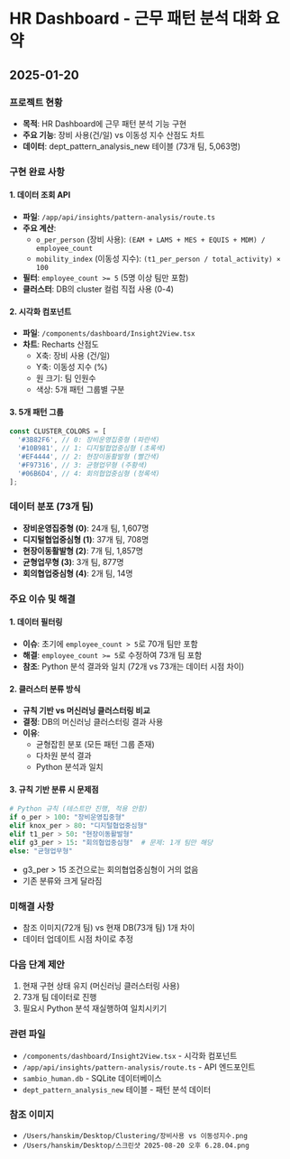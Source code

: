 # HR Dashboard - 근무 패턴 분석 대화 요약
## 2025-01-20

### 프로젝트 현황
- **목적**: HR Dashboard에 근무 패턴 분석 기능 구현
- **주요 기능**: 장비 사용(건/일) vs 이동성 지수 산점도 차트
- **데이터**: dept_pattern_analysis_new 테이블 (73개 팀, 5,063명)

### 구현 완료 사항

#### 1. 데이터 조회 API
- **파일**: `/app/api/insights/pattern-analysis/route.ts`
- **주요 계산**:
  - `o_per_person` (장비 사용): `(EAM + LAMS + MES + EQUIS + MDM) / employee_count`
  - `mobility_index` (이동성 지수): `(t1_per_person / total_activity) × 100`
- **필터**: `employee_count >= 5` (5명 이상 팀만 포함)
- **클러스터**: DB의 cluster 컬럼 직접 사용 (0-4)

#### 2. 시각화 컴포넌트
- **파일**: `/components/dashboard/Insight2View.tsx`
- **차트**: Recharts 산점도
  - X축: 장비 사용 (건/일)
  - Y축: 이동성 지수 (%)
  - 원 크기: 팀 인원수
  - 색상: 5개 패턴 그룹별 구분

#### 3. 5개 패턴 그룹
```typescript
const CLUSTER_COLORS = [
  '#3B82F6', // 0: 장비운영집중형 (파란색)
  '#10B981', // 1: 디지털협업중심형 (초록색)
  '#EF4444', // 2: 현장이동활발형 (빨간색)
  '#F97316', // 3: 균형업무형 (주황색)
  '#06B6D4', // 4: 회의협업중심형 (청록색)
];
```

### 데이터 분포 (73개 팀)
- **장비운영집중형 (0)**: 24개 팀, 1,607명
- **디지털협업중심형 (1)**: 37개 팀, 708명
- **현장이동활발형 (2)**: 7개 팀, 1,857명
- **균형업무형 (3)**: 3개 팀, 877명
- **회의협업중심형 (4)**: 2개 팀, 14명

### 주요 이슈 및 해결

#### 1. 데이터 필터링
- **이슈**: 초기에 `employee_count > 5`로 70개 팀만 포함
- **해결**: `employee_count >= 5`로 수정하여 73개 팀 포함
- **참조**: Python 분석 결과와 일치 (72개 vs 73개는 데이터 시점 차이)

#### 2. 클러스터 분류 방식
- **규칙 기반 vs 머신러닝 클러스터링 비교**
- **결정**: DB의 머신러닝 클러스터링 결과 사용
- **이유**: 
  - 균형잡힌 분포 (모든 패턴 그룹 존재)
  - 다차원 분석 결과
  - Python 분석과 일치

#### 3. 규칙 기반 분류 시 문제점
```python
# Python 규칙 (테스트만 진행, 적용 안함)
if o_per > 100: "장비운영집중형"
elif knox_per > 80: "디지털협업중심형"  
elif t1_per > 50: "현장이동활발형"
elif g3_per > 15: "회의협업중심형"  # 문제: 1개 팀만 해당
else: "균형업무형"
```
- g3_per > 15 조건으로는 회의협업중심형이 거의 없음
- 기존 분류와 크게 달라짐

### 미해결 사항
- 참조 이미지(72개 팀) vs 현재 DB(73개 팀) 1개 차이
- 데이터 업데이트 시점 차이로 추정

### 다음 단계 제안
1. 현재 구현 상태 유지 (머신러닝 클러스터링 사용)
2. 73개 팀 데이터로 진행
3. 필요시 Python 분석 재실행하여 일치시키기

### 관련 파일
- `/components/dashboard/Insight2View.tsx` - 시각화 컴포넌트
- `/app/api/insights/pattern-analysis/route.ts` - API 엔드포인트
- `sambio_human.db` - SQLite 데이터베이스
- `dept_pattern_analysis_new` 테이블 - 패턴 분석 데이터

### 참조 이미지
- `/Users/hanskim/Desktop/Clustering/장비사용 vs 이동성지수.png`
- `/Users/hanskim/Desktop/스크린샷 2025-08-20 오후 6.28.04.png`